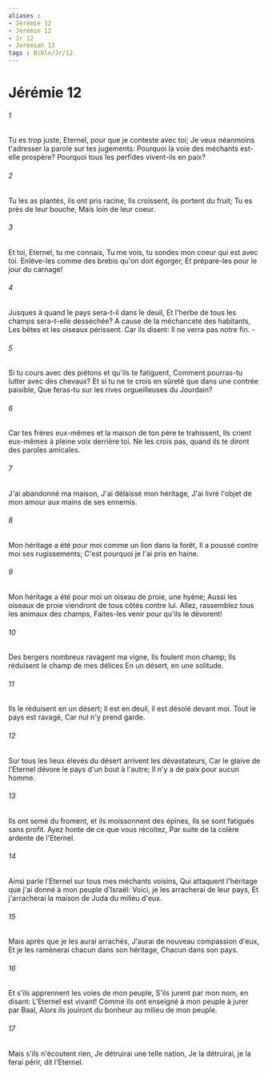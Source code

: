 ```yaml
---
aliases : 
- Jérémie 12
- Jérémie 12
- Jr 12
- Jeremiah 12
tags : Bible/Jr/12
---
```


# Jérémie 12

###### 1
Tu es trop juste, Eternel, pour que je conteste avec toi; Je veux néanmoins t'adresser la parole sur tes jugements: Pourquoi la voie des méchants est-elle prospère? Pourquoi tous les perfides vivent-ils en paix?
###### 2
Tu les as plantés, ils ont pris racine, Ils croissent, ils portent du fruit; Tu es près de leur bouche, Mais loin de leur coeur.
###### 3
Et toi, Eternel, tu me connais, Tu me vois, tu sondes mon coeur qui est avec toi. Enlève-les comme des brebis qu'on doit égorger, Et prépare-les pour le jour du carnage!
###### 4
Jusques à quand le pays sera-t-il dans le deuil, Et l'herbe de tous les champs sera-t-elle desséchée? A cause de la méchanceté des habitants, Les bêtes et les oiseaux périssent. Car ils disent: Il ne verra pas notre fin. -
###### 5
Si tu cours avec des piétons et qu'ils te fatiguent, Comment pourras-tu lutter avec des chevaux? Et si tu ne te crois en sûreté que dans une contrée paisible, Que feras-tu sur les rives orgueilleuses du Jourdain?
###### 6
Car tes frères eux-mêmes et la maison de ton père te trahissent, Ils crient eux-mêmes à pleine voix derrière toi. Ne les crois pas, quand ils te diront des paroles amicales.
###### 7
J'ai abandonné ma maison, J'ai délaissé mon héritage, J'ai livré l'objet de mon amour aux mains de ses ennemis.
###### 8
Mon héritage a été pour moi comme un lion dans la forêt, Il a poussé contre moi ses rugissements; C'est pourquoi je l'ai pris en haine.
###### 9
Mon héritage a été pour moi un oiseau de proie, une hyène; Aussi les oiseaux de proie viendront de tous côtés contre lui. Allez, rassemblez tous les animaux des champs, Faites-les venir pour qu'ils le dévorent!
###### 10
Des bergers nombreux ravagent ma vigne, Ils foulent mon champ; Ils réduisent le champ de mes délices En un désert, en une solitude.
###### 11
Ils le réduisent en un désert; Il est en deuil, il est désolé devant moi. Tout le pays est ravagé, Car nul n'y prend garde.
###### 12
Sur tous les lieux élevés du désert arrivent les dévastateurs, Car le glaive de l'Eternel dévore le pays d'un bout à l'autre; Il n'y a de paix pour aucun homme.
###### 13
Ils ont semé du froment, et ils moissonnent des épines, Ils se sont fatigués sans profit. Ayez honte de ce que vous récoltez, Par suite de la colère ardente de l'Eternel.
###### 14
Ainsi parle l'Eternel sur tous mes méchants voisins, Qui attaquent l'héritage que j'ai donné à mon peuple d'Israël: Voici, je les arracherai de leur pays, Et j'arracherai la maison de Juda du milieu d'eux.
###### 15
Mais après que je les aurai arrachés, J'aurai de nouveau compassion d'eux, Et je les ramènerai chacun dans son héritage, Chacun dans son pays.
###### 16
Et s'ils apprennent les voies de mon peuple, S'ils jurent par mon nom, en disant: L'Eternel est vivant! Comme ils ont enseigné à mon peuple à jurer par Baal, Alors ils jouiront du bonheur au milieu de mon peuple.
###### 17
Mais s'ils n'écoutent rien, Je détruirai une telle nation, Je la détruirai, je la ferai périr, dit l'Eternel.
